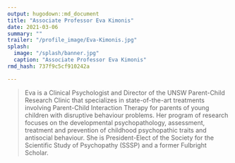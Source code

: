 ```yaml
---
output: hugodown::md_document
title: "Associate Professor Eva Kimonis"
date: 2021-03-06
summary: ""
trailer: "/profile_image/Eva-Kimonis.jpg"
splash:
  image: "/splash/banner.jpg"
  caption: "Associate Professor Eva Kimonis"
rmd_hash: 737f9c5cf910242a

---
```


> Eva is a Clinical Psychologist and Director of the UNSW Parent-Child Research Clinic that specializes in state-of-the-art treatments involving Parent-Child Interaction Therapy for parents of young children with disruptive behaviour problems. Her program of research focuses on the developmental psychopathology, assessment, treatment and prevention of childhood psychopathic traits and antisocial behaviour. She is President-Elect of the Society for the Scientific Study of Psychopathy (SSSP) and a former Fulbright Scholar.

